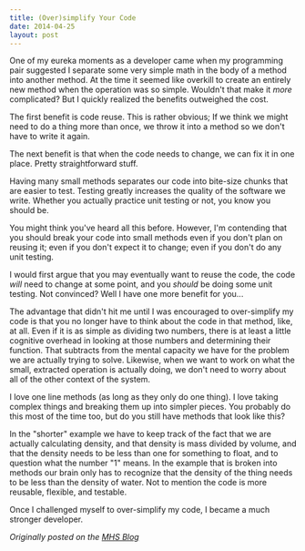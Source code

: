 ```yaml
---
title: (Over)simplify Your Code
date: 2014-04-25
layout: post
---
```

One of my eureka moments as a developer came when my programming pair suggested I separate some very simple math in the body of a method into another method. At the time it seemed like overkill to create an entirely new method when the operation was so simple. Wouldn't that make it *more* complicated? But I quickly realized the benefits outweighed the cost.

The first benefit is code reuse. This is rather obvious; If we think we might need to do a thing more than once, we throw it into a method so we don't have to write it again.

The next benefit is that when the code needs to change, we can fix it in one place. Pretty straightforward stuff.

Having many small methods separates our code into bite-size chunks that are easier to test. Testing greatly increases the quality of the software we write. Whether you actually practice unit testing or not, you know you should be.

You might think you've heard all this before. However, I'm contending that you should break your code into small methods even if you don't plan on reusing it; even if you don't expect it to change; even if you don't do any unit testing.

I would first argue that you may eventually want to reuse the code, the code *will* need to change at some point, and you *should* be doing some unit testing. Not convinced? Well I have one more benefit for you...

The advantage that didn't hit me until I was encouraged to over-simplify my code is that you no longer have to think about the code in that method, like, at all. Even if it is as simple as dividing two numbers, there is at least a little cognitive overhead in looking at those numbers and determining their function. That subtracts from the mental capacity we have for the problem we are actually trying to solve. Likewise, when we want to work on what the small, extracted operation is actually doing, we don't need to worry about all of the other context of the system.

I love one line methods (as long as they only do one thing). I love taking complex things and breaking them up into simpler pieces. You probably do this most of the time too, but do you still have methods that look like this?

<script src="https://gist.github.com/Ross-Hunter/11144996.js"></script>

In the "shorter" example we have to keep track of the fact that we are actually calculating density, and that density is mass divided by volume, and that the density needs to be less than one for something to float, and to question what the number "1" means. In the example that is broken into methods our brain only has to recognize that the density of the thing needs to be less than the density of water. Not to mention the code is more reusable, flexible, and testable.

Once I challenged myself to over-simplify my code, I became a much stronger developer.

<em>Originally posted on the <a href="http://www.mutuallyhuman.com/blog/2014/04/25/over-simplify-your-code/">MHS Blog</a></em>

